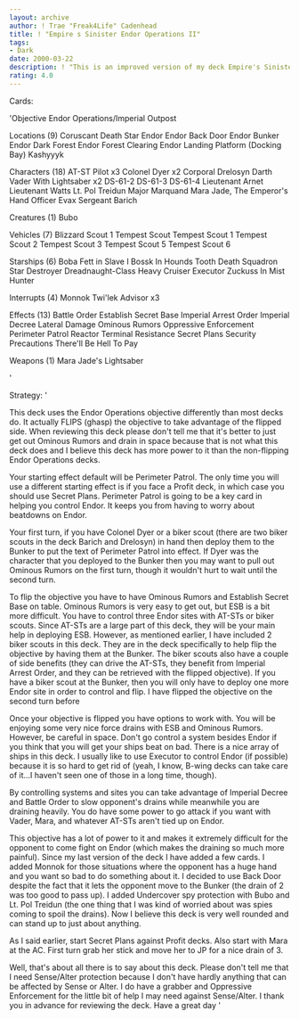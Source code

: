 ```yaml
---
layout: archive
author: ! Trae "Freak4Life" Cadenhead
title: ! "Empire s Sinister Endor Operations II"
tags:
- Dark
date: 2000-03-22
description: ! "This is an improved version of my deck Empire's Sinister Endor Operations which collected a nice 4 star rating. I hope this one does even better"
rating: 4.0
---
```

Cards: 

'Objective
Endor Operations/Imperial Outpost

Locations (9)
Coruscant
Death Star
Endor
Endor Back Door
Endor Bunker
Endor Dark Forest
Endor Forest Clearing
Endor Landing Platform (Docking Bay)
Kashyyyk

Characters (18)
AT-ST Pilot  x3
Colonel Dyer  x2
Corporal Drelosyn
Darth Vader With Lightsaber  x2
DS-61-2
DS-61-3
DS-61-4
Lieutenant Arnet
Lieutenant Watts
Lt. Pol Treidun
Major Marquand
Mara Jade, The Emperor's Hand
Officer Evax
Sergeant Barich

Creatures (1)
Bubo

Vehicles (7)
Blizzard Scout 1
Tempest Scout
Tempest Scout 1
Tempest Scout 2
Tempest Scout 3
Tempest Scout 5
Tempest Scout 6

Starships (6)
Boba Fett in Slave I
Bossk In Hounds Tooth
Death Squadron Star Destroyer
Dreadnaught-Class Heavy Cruiser
Executor
Zuckuss In Mist Hunter

Interrupts (4)
Monnok
Twi'lek Advisor  x3

Effects (13)
Battle Order
Establish Secret Base
Imperial Arrest Order
Imperial Decree
Lateral Damage
Ominous Rumors
Oppressive Enforcement
Perimeter Patrol
Reactor Terminal
Resistance
Secret Plans
Security Precautions
There'll Be Hell To Pay

Weapons (1)
Mara Jade's Lightsaber

'

Strategy: '

This deck uses the Endor Operations objective differently than most decks do. It actually FLIPS (ghasp) the objective to take advantage of the flipped side. When reviewing this deck please don't tell me that it's better to just get out Ominous Rumors and drain in space because that is not what this deck does and I believe this deck has more power to it than the non-flipping Endor Operations decks.

Your starting effect default will be Perimeter Patrol. The only time you will use a different starting effect is if you face a Profit deck, in which case you should use Secret Plans. Perimeter Patrol is going to be a key card in helping you control Endor. It keeps you from having to worry about beatdowns on Endor.

Your first turn, if you have Colonel Dyer or a biker scout (there are two biker scouts in the deck Barich and Drelosyn) in hand then deploy them to the Bunker to put the text of Perimeter Patrol into effect. If Dyer was the character that you deployed to the Bunker then you may want to pull out Ominous Rumors on the first turn, though it wouldn't hurt to wait until the second turn.

To flip the objective you have to have Ominous Rumors and Establish Secret Base on table. Ominous Rumors is very easy to get out, but ESB is a bit more difficult. You have to control three Endor sites with AT-STs or biker scouts. Since AT-STs are a large part of this deck, they will be your main help in deploying ESB. However, as mentioned earlier, I have included 2 biker scouts in this deck. They are in the deck specifically to help flip the objective by having them at the Bunker. The biker scouts also have a couple of side benefits (they can drive the AT-STs, they benefit from Imperial Arrest Order, and they can be retrieved with the flipped objective). If you have a biker scout at the Bunker, then you will only have to deploy one more Endor site in order to control and flip. I have flipped the objective on the second turn before

Once your objective is flipped you have options to work with. You will be enjoying some very nice force drains with ESB and Ominous Rumors. However, be careful in space. Don't go control a system besides Endor if you think that you will get your ships beat on bad. There is a nice array of ships in this deck. I usually like to use Executor to control Endor (if possible) because it is so hard to get rid of (yeah, I know, B-wing decks can take care of it...I haven't seen one of those in a long time, though).

By controlling systems and sites you can take advantage of Imperial Decree and Battle Order to slow opponent's drains while meanwhile you are draining heavily. You do have some power to go attack if you want with Vader, Mara, and whatever AT-STs aren't tied up on Endor.

This objective has a lot of power to it and makes it extremely difficult for the opponent to come fight on Endor (which makes the draining so much more painful). Since my last version of the deck I have added a few cards. I added Monnok for those situations where the opponent has a huge hand and you want so bad to do something about it. I decided to use Back Door despite the fact that it lets the opponent move to the Bunker (the drain of 2 was too good to pass up). I added Undercover spy protection with Bubo and Lt. Pol Treidun (the one thing that I was kind of worried about was spies coming to spoil the drains). Now I believe this deck is very well rounded and can stand up to just about anything.

As I said earlier, start Secret Plans against Profit decks. Also start with Mara at the AC. First turn grab her stick and move her to JP for a nice drain of 3.

Well, that's about all there is to say about this deck. Please don't tell me that I need Sense/Alter protection because I don't have hardly anything that can be affected by Sense or Alter. I do have a grabber and Oppressive Enforcement for the little bit of help I may need against Sense/Alter. I thank you in advance for reviewing the deck. Have a great day
'